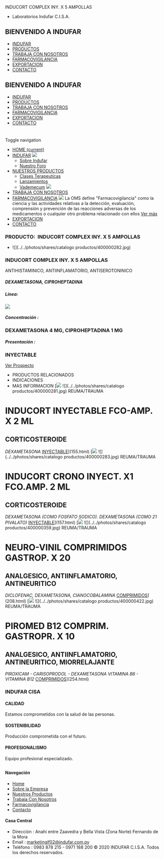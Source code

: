 INDUCORT COMPLEX INY. X 5 AMPOLLAS
- Laboratorios Indufar C.I.S.A.
## BIENVENIDO A INDUFAR
* [INDUFAR](156.html#)
* [PRODUCTOS](156.html#)
* [TRABAJA CON NOSOTROS](156.html#)
* [FARMACOVIGILANCIA](156.html#)
* [EXPORTACION](156.html#)
* [CONTACTO](156.html#)
## BIENVENIDO A INDUFAR
* [INDUFAR](../../index.html)
* [PRODUCTOS](../../productos.html)
* [TRABAJA CON NOSOTROS](../../trabaja_con_nosotros.html)
* [FARMACOVIGILANCIA](../../farmacovigilancia.html)
* [EXPORTACION](../../exportacion.html)
* [CONTACTO](../../contacto.html)
# 
Toggle navigation
* [HOME (current)](../../index.html)
* [INDUFAR](156.html#) 
  [![ ](../../photos/shares/Sistema/Menu/indufar_menul.jpg)](../../institucional.html)
  - [Sobre Indufar](../../institucional.html)
  - [Nuestro Foro](../../blog.html)
* [NUESTROS PRODUCTOS](156.html#) 
  - [Clases Terapeuticas](../clases_terapeuticas.html)
  - [Lanzamientos](../lanzamientos.html)
  - [Vademecum](../../productos.html)
  [![ ](../../photos/shares/Sistema/Menu/productos.png)](../../productos.html)
* [TRABAJA CON NOSOTROS](../../trabaja_con_nosotros.html)
* [FARMACOVIGILANCIA](156.html#) 
  [![ ](../../photos/shares/Sistema/Menu/TUBOS.png)](../../farmacovigilancia.html)
  La OMS define "Farmacovigilancia" como la ciencia y las actividades relativas a la detección, evaluación, comprensión y prevención de las reacciones adversas de los medicamentos o cualquier otro problema relacionado con ellos
  [Ver más](../../farmacovigilancia.html)
* [EXPORTACION](../../exportacion.html)
* [CONTACTO](../../contacto.html)
### PRODUCTO:  INDUCORT COMPLEX INY. X 5 AMPOLLAS
* ![](../../photos/shares/catalogo productos/400000282.jpg)
### **INDUCORT COMPLEX INY. X 5 AMPOLLAS**
ANTIHISTAMINICO, ANTIINFLAMATORIO, ANTISEROTONINICO
##### **DEXAMETASONA, CIPROHEPTADINA**
##### **Línea:**
[![](../../photos/shares/Laboratorios/lab_medical.png)](../linea/2.html)
##### **Concentración :**
### DEXAMETASONA 4 MG, CIPROHEPTADINA 1 MG
##### **Presentación :**
### INYECTABLE
[Ver Prospecto](https://www.indufar.com.py/files/shares/prospectos/400000282.pdf)
* PRODUCTOS RELACIONADOS
* INDICACIONES
* MAS INFORMACION
[![](../../photos/shares/Laboratorios/lab_medical.png)
![](../../photos/shares/catalogo productos/400000281.jpg)
REUMA/TRAUMA
# INDUCORT INYECTABLE FCO-AMP. X 2 ML
## CORTICOSTEROIDE
*DEXAMETASONA*
[INYECTABLE](156.html#)](155.html)
[![](../../photos/shares/Laboratorios/lab_medical.png)
![](../../photos/shares/catalogo productos/400000283.jpg)
REUMA/TRAUMA
# INDUCORT CRONO INYECT. X1 FCO.AMP. 2 ML
## CORTICOSTEROIDE
*DEXAMETASONA (COMO FOSFATO SODICO). DEXAMETASONA (COMO 21 PIVALATO)*
[INYECTABLE](156.html#)](157.html)
[![](../../photos/shares/Laboratorios/lab_indufar.png)
![](../../photos/shares/catalogo productos/400000359.jpg)
REUMA/TRAUMA
# NEURO-VINIL COMPRIMIDOS GASTROP. X 20
## ANALGESICO, ANTIINFLAMATORIO, ANTINEURITICO
*DICLOFENAC, DEXAMETASONA, CIANOCOBALAMINA*
[COMPRIMIDOS](156.html#)](208.html)
[![](../../photos/shares/Laboratorios/lab_medical.png)
![](../../photos/shares/catalogo productos/400000422.jpg)
REUMA/TRAUMA
# PIROMED B12 COMPRIM. GASTROPR. X 10
## ANALGESICO, ANTIINFLAMATORIO, ANTINEURITICO, MIORRELAJANTE
*PIROXICAM - CARISOPRODOL - DEXAMETASONA
VITAMINA B6 - VITAMINA B12*
[COMPRIMIDOS](156.html#)](254.html)
### INDUFAR CISA
#### CALIDAD
Estamos comprometidos con la salud de las personas.
#### SOSTENIBILIDAD
Producción comprometida con el futuro.
#### PROFESIONALISMO
Equipo profesional especializado.
## 
#### Navegación
* [Home](../../index.html)
* [Sobre la Empresa](../../institucional.html)
* [Nuestros Productos](../../productos.html)
* [Trabaja Con Nosotros](../../trabaja_con_nosotros.html)
* [Farmacovigilancia](../../farmacovigilancia.html)
* [Contacto](../../contacto.html)
#### Casa Central
* Dirección : Anahi entre Zaavedra y Bella Vista (Zona Norte) Fernando de la Mora
* Email : [marketingif02@indufar.com.py](mailto:marketingif02@indufar.com.py)
* Teléfono : 0983 878 215 - 0971 188 200
© 2020 INDUFAR C.I.S.A. Todos los derechos reservados.